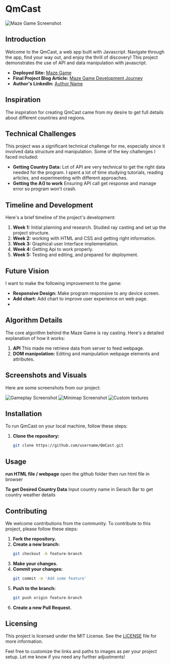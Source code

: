 # QmCast

![Maze Game Screenshot](pics/readme/maze_logo.png)

## Introduction
Welcome to the QmCast, a web app built with Javascript. Navigate through the app, find your way out, and enjoy the thrill of discovery! This project demonstrates the use of API and data manipulation with javascript.

- **Deployed Site:** [Maze Game](http://example.com)
- **Final Project Blog Article:** [Maze Game Development Journey](http://example.com/blog)
- **Author's LinkedIn:** [Author Name](https://www.linkedin.com/in/authorname/)

## Inspiration
The inspiration for creating QmCast came from my desire to get full details about different countries and regions.

## Technical Challenges
This project was a significant technical challenge for me, especially since it involved data structure and manipulation. Some of the key challenges I faced included:

- **Getting Country Data:** Lot of API are very technical to get the right data needed for the program. I spent a lot of time studying tutorials, reading articles, and experimenting with different approaches.
- **Getting the A{I to work** Ensuring API call get response and manage error so program won't crash.

## Timeline and Development
Here's a brief timeline of the project's development:

1. **Week 1:** Initial planning and research. Studied ray casting and set up the project structure.
2. **Week 2:** working with HTML and CSS and getting right information.
3. **Week 3:** Graphical user Interface implementation.
4. **Week 4:** Getting Api to work properly.
5. **Week 5:** Testing and editing, and prepared for deployment.

## Future Vision
I want to make the following improvement to the game:

- **Responsive Design:** Make program responsive to any device screen.
- **Add chart:** Add chart to improve user experience on web page.
- 
## Algorithm Details
The core algorithm behind the Maze Game is ray casting. Here's a detailed explanation of how it works:

1. **API** This made me retrieve data from server to feed webpage.
2. **DOM manipolation:** Editing and manipulation webpage elements and attributes.

## Screenshots and Visuals
Here are some screenshots from our project:

![Gameplay Screenshot](pics/readme/maze_look.png)
![Minimap Screenshot](pics/readme/map.png)
![Custom textures](pics/readme/custom_textures.png)

## Installation
To run QmCast on your local machine, follow these steps:

1. **Clone the repository:**
   ```sh
   git clone https://github.com/username/QmCast.git

## Usage
**run HTML file / webpage**
   open the github folder then run html file in browser

**To get Desired Country Data**
   Input country name in Serach Bar to get country weather details
   
## Contributing
We welcome contributions from the community. To contribute to this project, please follow these steps:

1. **Fork the repository.**
2. **Create a new branch:**
   ```sh
   git checkout -b feature-branch
   ```
3. **Make your changes.**
4. **Commit your changes:**
   ```sh
   git commit -m 'Add some feature'
   ```
5. **Push to the branch:**
   ```sh
   git push origin feature-branch
   ```
6. **Create a new Pull Request.**


## Licensing
This project is licensed under the MIT License. See the [LICENSE](LICENSE) file for more information.

Feel free to customize the links and paths to images as per your project setup. Let me know if you need any further adjustments!

